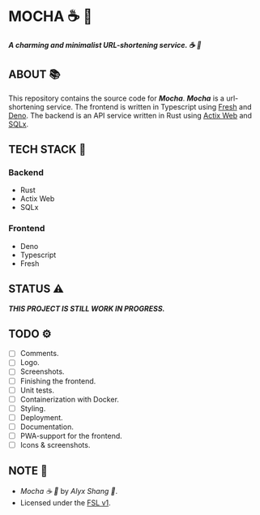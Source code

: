 # MOCHA :coffee: :doughnut:

***A charming and minimalist URL-shortening service. :coffee: :doughnut:***

## ABOUT :books:

This repository contains the source code for ***Mocha***. ***Mocha*** is a url-shortening service. The frontend is written in Typescript using [Fresh](https://fresh.deno.dev) and [Deno](https://deno.land). The backend is an API service written in Rust using [Actix Web](https://actix.rs/) and [SQLx](https://github.com/launchbadge/sqlx).

## TECH STACK :pancakes:

### Backend

- Rust
- Actix Web
- SQLx

### Frontend

- Deno
- Typescript
- Fresh

## STATUS :warning:

***THIS PROJECT IS STILL WORK IN PROGRESS.***

## TODO :gear:

- [ ] Comments.
- [ ] Logo.
- [ ] Screenshots.
- [ ] Finishing the frontend.
- [ ] Unit tests.
- [ ] Containerization with Docker.
- [ ] Styling.
- [ ] Deployment.
- [ ] Documentation.
- [ ] PWA-support for the frontend.
- [ ] Icons & screenshots.

## NOTE :scroll:

- *Mocha :coffee: :doughnut:* by *Alyx Shang :black_heart:*.
- Licensed under the [FSL v1](https://github.com/alyxshang/fair-software-license).
